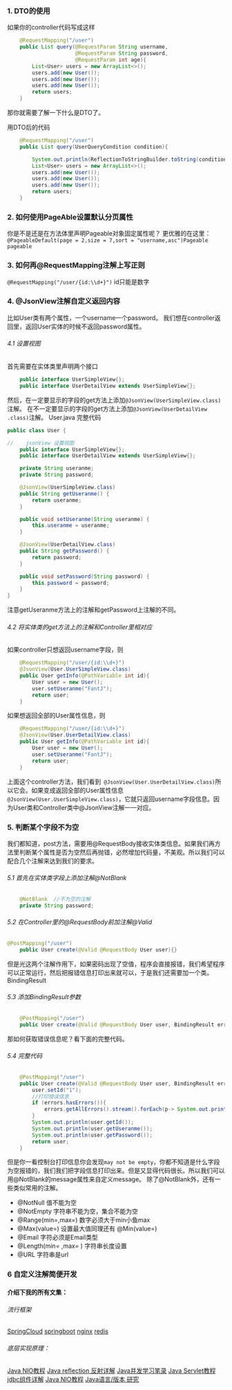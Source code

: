 ###   1. DTO的使用

如果你的controller代码写成这样
```java
    @RequestMapping("/user")
    public List query(@RequestParam String username,
                      @RequestParam String password,
                      @RequestParam int age){
        List<User> users = new ArrayList<>();
        users.add(new User());
        users.add(new User());
        users.add(new User());
        return users;
    }
```
那你就需要了解一下什么是DTO了。

用DTO后的代码
```java
    @RequestMapping("/user")
    public List query(UserQueryCondition condition){

        System.out.println(ReflectionToStringBuilder.toString(condition, ToStringStyle.DEFAULT_STYLE));
        List<User> users = new ArrayList<>();
        users.add(new User());
        users.add(new User());
        users.add(new User());
        return users;
    }
```

###  2. 如何使用PageAble设置默认分页属性

你是不是还是在方法体里声明Pageable对象固定属性呢？
更优雅的在这里：
`@PageableDefault(page = 2,size = 7,sort = "username,asc")Pageable pageable`

###  3. 如何再@RequestMapping注解上写正则

`@RequestMapping("/user/{id:\\d+}")`   id只能是数字

###  4. @JsonView注解自定义返回内容

比如User类有两个属性，一个username一个password。
我们想在controller返回里，返回User实体的时候不返回password属性。
######  4.1 设置视图
首先需要在实体类里声明两个接口
```java
    public interface UserSimpleView{};
    public interface UserDetailView extends UserSimpleView{};
```
然后，在一定要显示的字段的get方法上添加`@JsonView(UserSimpleView.class)`注解。
在不一定要显示的字段的get方法上添加`@JsonView(UserDetailView .class)`注解。
User.java  完整代码
```java
public class User {

//    jsonView 设置视图
    public interface UserSimpleView{};
    public interface UserDetailView extends UserSimpleView{};

    private String useranme;
    private String password;

    @JsonView(UserSimpleView.class)
    public String getUseranme() {
        return useranme;
    }

    public void setUseranme(String useranme) {
        this.useranme = useranme;
    }

    @JsonView(UserDetailView.class)
    public String getPassword() {
        return password;
    }

    public void setPassword(String password) {
        this.password = password;
    }
}
```
注意getUseranme方法上的注解和getPassword上注解的不同。
######  4.2 将实体类的get方法上的注解和Controller里相对应
如果controller只想返回username字段，则
```java
    @RequestMapping("/user/{id:\\d+}")
    @JsonView(User.UserSimpleView.class)
    public User getInfo(@PathVariable int id){
        User user = new User();
        user.setUseranme("FantJ");
        return user;
    }
```
如果想返回全部的User属性信息，则

```java
    @RequestMapping("/user/{id:\\d+}")
    @JsonView(User.UserDetailView.class)
    public User getInfo(@PathVariable int id){
        User user = new User();
        user.setUseranme("FantJ");
        return user;
    }
```
上面这个controller方法，我们看到` @JsonView(User.UserDetailView.class)`所以它会。如果变成返回全部的User属性信息`@JsonView(User.UserSimpleView.class)`，它就只返回username字段信息。因为User类和Controller类中@JsonView注解一一对应。

###   5. 判断某个字段不为空
我们都知道，post方法，需要用@RequestBody接收实体类信息。如果我们再方法里判断某个属性是否为空然后再抛错，必然增加代码量，不美观。所以我们可以配合几个注解来达到我们的要求。
######  5.1 首先在实体类字段上添加注解@NotBlank
```java
    @NotBlank  //不为空的注解
    private String password;
```
######  5.2 在Controller里的@RequestBody前加注解@Valid
```java
@PostMapping("/user")
    public User create(@Valid @RequestBody User user){}
```
但是光这两个注解作用下，如果密码出现了空值，程序会直接报错，我们希望程序可以正常运行，然后把报错信息打印出来就可以，于是我们还需要加一个类。BindingResult
######  5.3 添加BindingResult参数
```java
    @PostMapping("/user")
    public User create(@Valid @RequestBody User user, BindingResult errors){}
```
那如何获取错误信息呢？看下面的完整代码。
######  5.4 完整代码
```java
    @PostMapping("/user")
    public User create(@Valid @RequestBody User user, BindingResult errors){
        user.setId("1");
        //打印错误信息
        if (errors.hasErrors()){
            errors.getAllErrors().stream().forEach(p-> System.out.println(p.getDefaultMessage()));
        }
        System.out.println(user.getId());
        System.out.println(user.getUseranme());
        System.out.println(user.getPassword());
        return user;
    }
```
但是你一看控制台打印信息你会发现`may not be empty`，你都不知道是什么字段为空报错的，我们我们把字段信息打印出来。但是又显得代码很长。所以我们可以用@NotBlank的message属性来自定义message。
除了@NotBlank外，还有一些类似常用的注解。
* @NotNull   值不能为空
* @NotEmpty  字符串不能为空，集合不能为空
* @Range(min=,max=)   数字必须大于min小鱼max
* @Max(value=)   设置最大值同理还有 @Min(value=)   
* @Email   字符必须是Email类型
* @Length(min= ,max= )  字符串长度设置
* @URL   字符串是url

###  6 自定义注解简便开发


####   介绍下我的所有文集：
######   流行框架
[SpringCloud](https://www.jianshu.com/nb/18726057)
[springboot](https://www.jianshu.com/nb/19053594)
[nginx](https://www.jianshu.com/nb/18436827)
[redis](https://www.jianshu.com/nb/21461220)

######  底层实现原理：
[Java NIO教程](https://www.jianshu.com/nb/21635138)
[Java reflection 反射详解](https://www.jianshu.com/nb/21989596)
[Java并发学习笔录](https://www.jianshu.com/nb/22549959)
[Java Servlet教程](https://www.jianshu.com/nb/22065472)
[jdbc组件详解](https://www.jianshu.com/nb/22774157)
[Java NIO教程](https://www.jianshu.com/nb/21635138)
[Java语言/版本 研究](https://www.jianshu.com/nb/19137666)

